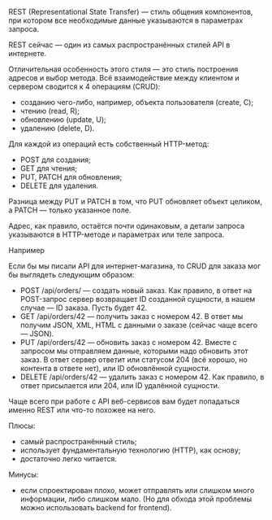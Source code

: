 REST (Representational State Transfer) — стиль общения компонентов, при котором все необходимые данные указываются в параметрах запроса.

REST сейчас — один из самых распространённых стилей API в интернете.

Отличительная особенность этого стиля — это стиль построения адресов и выбор метода. Всё взаимодействие между клиентом и сервером сводится к 4 операциям (CRUD):

- созданию чего-либо, например, объекта пользователя (create, C);
- чтению (read, R);
- обновлению (update, U);
- удалению (delete, D).

Для каждой из операций есть собственный HTTP-метод:

- POST для создания;
- GET для чтения;
- PUT, PATCH для обновления;
- DELETE для удаления.

Разница между PUT и PATCH в том, что PUT обновляет объект целиком, а PATCH — только указанное поле.

Адрес, как правило, остаётся почти одинаковым, а детали запроса указываются в HTTP-методе и параметрах или теле запроса.

Например

Если бы мы писали API для интернет-магазина, то CRUD для заказа мог бы выглядеть следующим образом:

- POST /api/orders/ — создать новый заказ. Как правило, в ответ на POST-запрос сервер возвращает ID созданной сущности, в нашем случае — ID заказа. Пусть будет 42.
- GET /api/orders/42 — получить заказ с номером 42. В ответ мы получим JSON, XML, HTML с данными о заказе (сейчас чаще всего — JSON).
- PUT /api/orders/42 — обновить заказ с номером 42. Вместе с запросом мы отправляем данные, которыми надо обновить этот заказ. В ответ сервер ответит или статусом 204 (всё хорошо, но контента в ответе нет), или ID обновлённой сущности.
- DELETE /api/orders/42 — удалить заказ с номером 42. Как правило, в ответ присылается или 204, или ID удалённой сущности.

Чаще всего при работе с API веб-сервисов вам будет попадаться именно REST или что-то похожее на него.

Плюсы:

- самый распространённый стиль;
- использует фундаментальную технологию (HTTP), как основу;
- достаточно легко читается.

Минусы:

- если спроектирован плохо, может отправлять или слишком много информации, либо слишком мало. (Но для обхода этой проблемы можно использовать backend for frontend).
